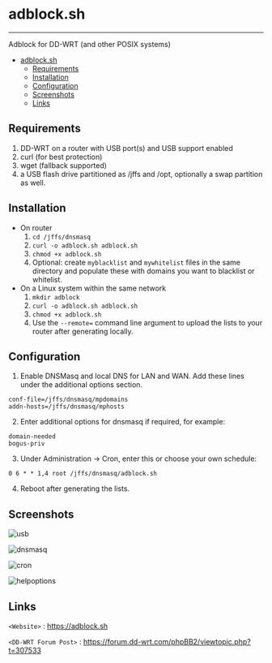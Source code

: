 # adblock.sh
---------
Adblock for DD-WRT (and other POSIX systems)

- [adblock.sh](#adblocksh)
  * [Requirements](#requirements)
  * [Installation](#installation)
  * [Configuration](#configuration)
  * [Screenshots](#screenshots)
  * [Links](#links)
  
Requirements
------------
1. DD-WRT on a router with USB port(s) and USB support enabled
2. curl (for best protection)
3. wget (fallback supported)
4. a USB flash drive partitioned as /jffs and /opt, optionally a swap partition as well.

Installation
------------
+ On router
  1. `cd /jffs/dnsmasq`
  2. `curl -o adblock.sh adblock.sh`
  3. `chmod +x adblock.sh`
  4. Optional: create `myblacklist` and `mywhitelist` files in the same directory and populate these with domains you want to blacklist or whitelist.
+ On a Linux system within the same network
  1. `mkdir adblock`
  2. `curl -o adblock.sh adblock.sh`
  3. `chmod +x adblock.sh`
  4. Use the `--remote=` command line argument to upload the lists to your router after generating locally.

Configuration
-------------
1. Enable DNSMasq and local DNS for LAN and WAN. Add these lines under the additional options section.
```shell
conf-file=/jffs/dnsmasq/mpdomains
addn-hosts=/jffs/dnsmasq/mphosts
```
2. Enter additional options for dnsmasq if required, for example:
```shell
domain-needed
bogus-priv
```
3. Under Administration -> Cron, enter this or choose your own schedule:
```shell
0 6 * * 1,4 root /jffs/dnsmasq/adblock.sh
```
4. Reboot after generating the lists.

Screenshots
-----------

![usb](https://i.imgur.com/xT7Wgp4.png)

![dnsmasq](https://i.imgur.com/0Y9bDdq.png)

![cron](https://i.imgur.com/yUpTGbJ.png)

![helpoptions](https://i.imgur.com/Uf2D5Om.png)

Links
-----
`<Website>` : <https://adblock.sh>

`<DD-WRT Forum Post>` : <https://forum.dd-wrt.com/phpBB2/viewtopic.php?t=307533>
